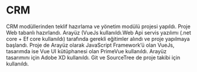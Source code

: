 # CRM
CRM modüllerinden teklif hazırlama ve yönetim modülü projesi yapıldı. Proje Web tabanlı hazırlandı. Arayüz (VueJs kullanıldı.Web Api servis yazılımı (.net core + Ef core kullanıldı) tarafında gerekli eğitimler alındı ve proje yapılmaya başlandı.
Proje de Arayüz olarak JavaScript Framework’ü olan VueJs, tasarımda ise Vue UI kütüphanesi olan PrimeVue kullanıldı. Arayüz tasarımını için Adobe XD kullanıldı. Git ve SourceTree de proje takibi için kullanıldı.
